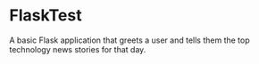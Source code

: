 # FlaskTest
A basic Flask application that greets a user and tells them the top technology news stories for that day.
